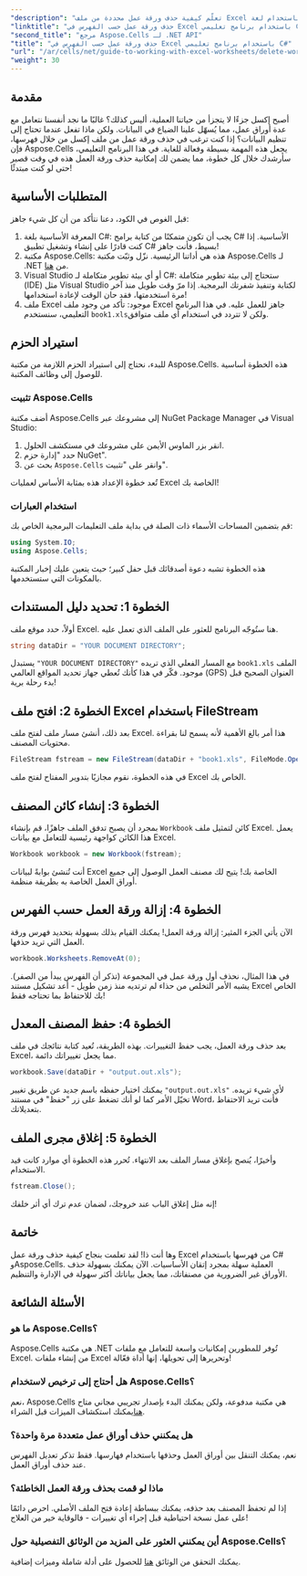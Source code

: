 ```yaml
---
"description": "تعلّم كيفية حذف ورقة عمل محددة من ملف Excel بكفاءة من خلال فهرسها باستخدام لغة C# ومكتبة Aspose.Cells. اتبع هذا الشرح السهل خطوة بخطوة."
"linktitle": "حذف ورقة عمل حسب الفهرس في Excel باستخدام برنامج تعليمي C#"
"second_title": "مرجع Aspose.Cells لـ .NET API"
"title": "حذف ورقة عمل حسب الفهرس في Excel باستخدام برنامج تعليمي C#"
"url": "/ar/cells/net/guide-to-working-with-excel-worksheets/delete-worksheet-by-index-excel-csharp-tutorial/"
"weight": 30
---
```


## مقدمة

أصبح إكسل جزءًا لا يتجزأ من حياتنا العملية، أليس كذلك؟ غالبًا ما نجد أنفسنا نتعامل مع عدة أوراق عمل، مما يُسهّل علينا الضياع في البيانات. ولكن ماذا تفعل عندما تحتاج إلى تنظيم البيانات؟ إذا كنت ترغب في حذف ورقة عمل من ملف إكسل من خلال فهرسها، فإن Aspose.Cells يجعل هذه المهمة بسيطة وفعالة للغاية. في هذا البرنامج التعليمي، سأرشدك خلال كل خطوة، مما يضمن لك إمكانية حذف ورقة العمل هذه في وقت قصير حتى لو كنت مبتدئًا!

## المتطلبات الأساسية

قبل الغوص في الكود، دعنا نتأكد من أن كل شيء جاهز:

1. المعرفة الأساسية بلغة C#: يجب أن تكون متمكنًا من كتابة برامج C# الأساسية. إذا كنت قادرًا على إنشاء وتشغيل تطبيق C# بسيط، فأنت جاهز!
2. مكتبة Aspose.Cells: هذه هي أداتنا الرئيسية. نزّل وثبّت مكتبة Aspose.Cells لـ .NET من [هنا](https://releases.aspose.com/cells/net/).
3. Visual Studio أو أي بيئة تطوير متكاملة لـ C#: ستحتاج إلى بيئة تطوير متكاملة (IDE) مثل Visual Studio لكتابة وتنفيذ شفرتك البرمجية. إذا مرّ وقت طويل منذ آخر مرة استخدمتها، فقد حان الوقت لإعادة استخدامها!
4. ملف Excel موجود: تأكد من وجود ملف Excel جاهز للعمل عليه. في هذا البرنامج التعليمي، سنستخدم `book1.xls`ولكن لا تتردد في استخدام أي ملف متوافق.

## استيراد الحزم

للبدء، نحتاج إلى استيراد الحزم اللازمة من مكتبة Aspose.Cells. هذه الخطوة أساسية للوصول إلى وظائف المكتبة.

### تثبيت Aspose.Cells

أضف مكتبة Aspose.Cells إلى مشروعك عبر NuGet Package Manager في Visual Studio:

1. انقر بزر الماوس الأيمن على مشروعك في مستكشف الحلول.
2. حدد "إدارة حزم NuGet".
3. بحث عن `Aspose.Cells` وانقر على "تثبيت".

تُعد خطوة الإعداد هذه بمثابة الأساس لعمليات Excel الخاصة بك!

### استخدام العبارات

قم بتضمين المساحات الأسماء ذات الصلة في بداية ملف التعليمات البرمجية الخاص بك:

```csharp
using System.IO;
using Aspose.Cells;
```

هذه الخطوة تشبه دعوة أصدقائك قبل حفل كبير؛ حيث يتعين عليك إخبار المكتبة بالمكونات التي ستستخدمها.

## الخطوة 1: تحديد دليل المستندات

أولاً، حدد موقع ملف Excel. هنا ستُوجّه البرنامج للعثور على الملف الذي تعمل عليه.

```csharp
string dataDir = "YOUR DOCUMENT DIRECTORY";
```

يستبدل `"YOUR DOCUMENT DIRECTORY"` مع المسار الفعلي الذي تريده `book1.xls` الملف موجود. فكّر في هذا كأنك تُعطي جهاز تحديد المواقع العالمي (GPS) العنوان الصحيح قبل بدء رحلة برية!

## الخطوة 2: افتح ملف Excel باستخدام FileStream

بعد ذلك، أنشئ مسار ملف لفتح ملف Excel. هذا أمر بالغ الأهمية لأنه يسمح لنا بقراءة محتويات المصنف.

```csharp
FileStream fstream = new FileStream(dataDir + "book1.xls", FileMode.Open);
```

في هذه الخطوة، نقوم مجازيًا بتدوير المفتاح لفتح ملف Excel الخاص بك.

## الخطوة 3: إنشاء كائن المصنف

بمجرد أن يصبح تدفق الملف جاهزًا، قم بإنشاء `Workbook` كائن لتمثيل ملف Excel. يعمل هذا الكائن كواجهة رئيسية للتعامل مع بيانات Excel.

```csharp
Workbook workbook = new Workbook(fstream);
```

أنت تُنشئ بوابةً لبيانات Excel الخاصة بك! يتيح لك مصنف العمل الوصول إلى جميع أوراق العمل الخاصة به بطريقة منظمة.

## الخطوة 4: إزالة ورقة العمل حسب الفهرس

الآن يأتي الجزء المثير: إزالة ورقة العمل! يمكنك القيام بذلك بسهولة بتحديد فهرس ورقة العمل التي تريد حذفها. 

```csharp
workbook.Worksheets.RemoveAt(0);
```

في هذا المثال، نحذف أول ورقة عمل في المجموعة (تذكر أن الفهرس يبدأ من الصفر). يشبه الأمر التخلص من حذاء لم ترتديه منذ زمن طويل - أعد تشكيل مستند Excel الخاص بك للاحتفاظ بما تحتاجه فقط!

## الخطوة 4: حفظ المصنف المعدل

بعد حذف ورقة العمل، يجب حفظ التغييرات. بهذه الطريقة، تُعيد كتابة نتائجك في ملف Excel، مما يجعل تغييراتك دائمة.

```csharp
workbook.Save(dataDir + "output.out.xls");
```

يمكنك اختيار حفظه باسم جديد عن طريق تغيير `"output.out.xls"` لأي شيء تريده. تخيّل الأمر كما لو أنك تضغط على زر "حفظ" في مستند Word، فأنت تريد الاحتفاظ بتعديلاتك.

## الخطوة 5: إغلاق مجرى الملف

وأخيرًا، يُنصح بإغلاق مسار الملف بعد الانتهاء. تُحرر هذه الخطوة أي موارد كانت قيد الاستخدام.

```csharp
fstream.Close();
```

إنه مثل إغلاق الباب عند خروجك، لضمان عدم ترك أي أثر خلفك!

## خاتمة

وها أنت ذا! لقد تعلمت بنجاح كيفية حذف ورقة عمل Excel من فهرسها باستخدام C# وAspose.Cells. العملية سهلة بمجرد إتقان الأساسيات. الآن يمكنك بسهولة حذف الأوراق غير الضرورية من مصنفاتك، مما يجعل بياناتك أكثر سهولة في الإدارة والتنظيم.

## الأسئلة الشائعة

### ما هو Aspose.Cells؟
Aspose.Cells هي مكتبة .NET تُوفر للمطورين إمكانيات واسعة للتعامل مع ملفات Excel. من إنشاء ملفات Excel وتحريرها إلى تحويلها، إنها أداة فعّالة!

### هل أحتاج إلى ترخيص لاستخدام Aspose.Cells؟
نعم، Aspose.Cells هي مكتبة مدفوعة، ولكن يمكنك البدء بإصدار تجريبي مجاني متاح [هنا](https://releases.aspose.com/)يمكنك استكشاف الميزات قبل الشراء.

### هل يمكنني حذف أوراق عمل متعددة مرة واحدة؟
نعم، يمكنك التنقل بين أوراق العمل وحذفها باستخدام فهارسها. فقط تذكر تعديل الفهرس عند حذف أوراق العمل.

### ماذا لو قمت بحذف ورقة العمل الخاطئة؟
إذا لم تحفظ المصنف بعد حذفه، يمكنك ببساطة إعادة فتح الملف الأصلي. احرص دائمًا على عمل نسخة احتياطية قبل إجراء أي تغييرات - فالوقاية خير من العلاج!

### أين يمكنني العثور على المزيد من الوثائق التفصيلية حول Aspose.Cells؟
يمكنك التحقق من الوثائق [هنا](https://reference.aspose.com/cells/net/) للحصول على أدلة شاملة وميزات إضافية.
